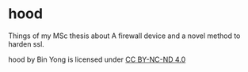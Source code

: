 # hood
Things of my MSc thesis about A firewall device and a novel method to harden ssl.

hood by Bin Yong is licensed under [CC BY-NC-ND 4.0](https://creativecommons.org/licenses/by-nc-nd/4.0/)
